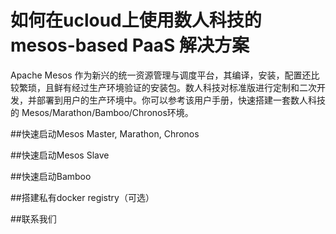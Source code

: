 如何在ucloud上使用数人科技的 mesos-based PaaS 解决方案
======================================================

Apache Mesos 作为新兴的统一资源管理与调度平台，其编译，安装，配置还比较繁琐，且鲜有经过生产环境验证的安装包。数人科技对标准版进行定制和二次开发，并部署到用户的生产环境中。你可以参考该用户手册，快速搭建一套数人科技的 Mesos/Marathon/Bamboo/Chronos环境。

##快速启动Mesos Master, Marathon, Chronos


##快速启动Mesos Slave

##快速启动Bamboo

##搭建私有docker registry（可选）

##联系我们
